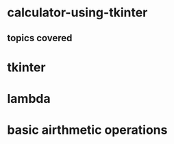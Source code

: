# calculator-using-tkinter

## topics covered

# tkinter

# lambda

# basic airthmetic operations


